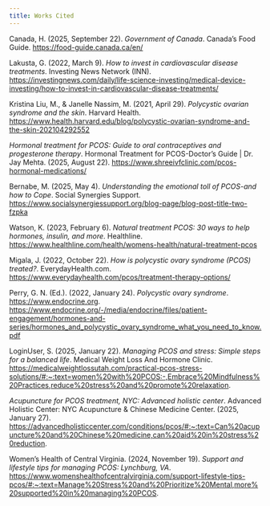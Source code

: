 ```yaml
---
title: Works Cited
---
```

Canada, H. (2025, September 22). _Government of Canada_. Canada’s Food Guide. https://food-guide.canada.ca/en/

Lakusta, G. (2022, March 9). _How to invest in cardiovascular disease treatments_. Investing News Network (INN). https://investingnews.com/daily/life-science-investing/medical-device-investing/how-to-invest-in-cardiovascular-disease-treatments/

Kristina Liu, M., & Janelle Nassim, M. (2021, April 29). _Polycystic ovarian syndrome and the skin_. Harvard Health. https://www.health.harvard.edu/blog/polycystic-ovarian-syndrome-and-the-skin-202104292552

_Hormonal treatment for PCOS: Guide to oral contraceptives and progesterone therapy_. Hormonal Treatment for PCOS-Doctor’s Guide | Dr. Jay Mehta. (2025, August 22). https://www.shreeivfclinic.com/pcos-hormonal-medications/

Bernabe, M. (2025, May 4). _Understanding the emotional toll of PCOS-and how to Cope_. Social Synergies Support. https://www.socialsynergiessupport.org/blog-page/blog-post-title-two-fzpka

Watson, K. (2023, February 6). _Natural treatment PCOS: 30 ways to help hormones, insulin, and more_. Healthline. https://www.healthline.com/health/womens-health/natural-treatment-pcos

Migala, J. (2022, October 22). _How is polycystic ovary syndrome (PCOS) treated?_. EverydayHealth.com. https://www.everydayhealth.com/pcos/treatment-therapy-options/

Perry, G. N. (Ed.). (2022, January 24). _Polycystic ovary syndrome_. https://www.endocrine.org. https://www.endocrine.org/-/media/endocrine/files/patient-engagement/hormones-and-series/hormones_and_polycystic_ovary_syndrome_what_you_need_to_know.pdf

LoginUser, S. (2025, January 22). _Managing PCOS and stress: Simple steps for a balanced life_. Medical Weight Loss And Hormone Clinic. https://medicalweightlossutah.com/practical-pcos-stress-solutions/#:~:text=women%20with%20PCOS:-,Embrace%20Mindfulness%20Practices,reduce%20stress%20and%20promote%20relaxation.

_Acupuncture for PCOS treatment, NYC: Advanced holistic center_. Advanced Holistic Center: NYC Acupuncture & Chinese Medicine Center. (2025, January 27). https://advancedholisticcenter.com/conditions/pcos/#:~:text=Can%20acupuncture%20and%20Chinese%20medicine,can%20aid%20in%20stress%20reduction.

Women’s Health of Central Virginia. (2024, November 19). _Support and lifestyle tips for managing PCOS: Lynchburg, VA_. https://www.womenshealthofcentralvirginia.com/support-lifestyle-tips-pcos/#:~:text=Manage%20Stress%20and%20Prioritize%20Mental,more%20supported%20in%20managing%20PCOS.